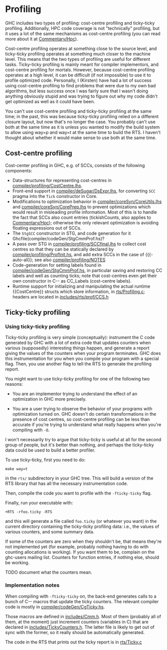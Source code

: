 # Profiling


GHC includes two types of profiling: cost-centre profiling and ticky-ticky profiling. Additionally, HPC code coverage is not "technically" profiling, but it uses a lot of the same mechanisms as cost-centre profiling (you can read more about it at [Commentary/Hpc](commentary/hpc)).


Cost-centre profiling operates at something close to the source level, and ticky-ticky profiling operates at something much closer to the machine level. This means that the two types of profiling are useful for different tasks. Ticky-ticky profiling is mainly meant for compiler implementors, and cost-centre profiling for mortals. However, because cost-centre profiling operates at a high level, it can be difficult (if not impossible) to use it to profile optimized code. Personally, I (Kirsten) have had a lot of success using cost-centre profiling to find problems that were due to my own bad algorithms, but less success once I was fairly sure that I wasn't doing anything obviously stupid and was trying to figure out why my code didn't get optimized as well as it could have been.


You can't use cost-centre profiling and ticky-ticky profiling at the same time; in the past, this was because ticky-ticky profiling relied on a different closure layout, but now that's no longer the case. You probably can't use both at the same time as it is unless you wanted to modify the build system to allow using way=p and way=t at the same time to build the RTS. I haven't thought about whether it would make sense to use both at the same time. 

## Cost-centre profiling


Cost-center profiling in GHC, e.g. of SCCs, consists of the following components:

- Data-structures for representing cost-centres in [compiler/profiling/CostCentre.lhs](/trac/ghc/browser/ghc/compiler/profiling/CostCentre.lhs).
- Front-end support in [compiler/deSugar/DsExpr.lhs](/trac/ghc/browser/ghc/compiler/deSugar/DsExpr.lhs), for converting `SCC` pragma into the `Tick` constructor in Core.
- Modifications to optimization behavior in [compiler/coreSyn/CoreUtils.lhs](/trac/ghc/browser/ghc/compiler/coreSyn/CoreUtils.lhs) and [compiler/coreSyn/CorePrep.lhs](/trac/ghc/browser/ghc/compiler/coreSyn/CorePrep.lhs) to prevent optimizations which would result in misleading profile information. Most of this is to handle the fact that SCCs also count entries (tickishCounts, also applies to [Commentary/Hpc](commentary/hpc)); otherwise the only relevant optimization is avoiding floating expressions out of SCCs.
- The `StgSCC` constructor in STG, and code generation for it Ghcfile(compiler/codeGen/StgCmmProf.hs)?
- A pass over STG in [compiler/profiling/SCCfinal.lhs](/trac/ghc/browser/ghc/compiler/profiling/SCCfinal.lhs) to collect cost centres so that they can be statically declared by [compiler/profiling/ProfInit.hs](/trac/ghc/browser/ghc/compiler/profiling/ProfInit.hs), and add extra SCCs in the case of {{{-auto-all}}; see also [compiler/profiling/NOTES](/trac/ghc/browser/ghc/compiler/profiling/NOTES)
- Code-generation for setting labels found in [compiler/codeGen/StgCmmProf.hs](/trac/ghc/browser/ghc/compiler/codeGen/StgCmmProf.hs), in particular saving and restoring CC labels and well as counting ticks; note that cost-centres even get their own constructor in C-- as CC_Labels (cost-centre labels).
- Runtime support for initializing and manipulating the actual runtime {{CostCentre}} structs which store information, in [rts/Profiling.c](/trac/ghc/browser/ghc/rts/Profiling.c); headers are located in [includes/rts/prof/CCS.h](/trac/ghc/browser/ghc/includes/rts/prof/CCS.h)

## Ticky-ticky profiling

### Using ticky-ticky profiling


Ticky-ticky profiling is very simple (conceptually): instrument the C code generated by GHC with a lot of extra code that updates counters when various (supposedly) interesting things happen, and generate a report giving the values of the counters when your program terminates. GHC does this instrumentation for you when you compile your program with a special flag. Then, you use another flag to tell the RTS to generate the profiling report. 


You might want to use ticky-ticky profiling for one of the following two reasons: 

- You are an implementor trying to understand the effect of an optimization in GHC more precisely.

- You are a user trying to observe the behavior of your programs with optimization turned on. GHC doesn't do certain transformations in the presence of cost centres, so cost-centre profiling can be less than accurate if you're trying to understand what really happens when you're compiling with `-O`.


I won't necessarily try to argue that ticky-ticky is useful at all for the second group of people, but it's better than nothing, and perhaps the ticky-ticky data could be used to build a better profiler. 


To use ticky-ticky, first you need to do:

```wiki
make way=t
```


in the `rts/` subdirectory in your GHC tree. This will build a version of the RTS library that has all the necessary instrumentation code.


Then, compile the code you want to profile with the `-fticky-ticky` flag.


Finally, run your executable with:

```wiki
+RTS -rfoo.ticky -RTS
```


and this will generate a file called `foo.ticky` (or whatever you want) in the current directory containing the ticky-ticky profiling data: i.e., the values of various counters, and some summary data. 


If some of the counters are zero when they shouldn't be, that means they're not implemented yet (for example, probably nothing having to do with counting allocations is working). If you want them to be, complain on the ghc-users mailing list. Counters for function entries, if nothing else, should be working.

TODO document what the counters mean.

### Implementation notes


When compiling with `-fticky-ticky` on, the back-end generates calls to a bunch of C-- macros that update the ticky counters. The relevant compiler code is mostly in [compiler/codeGen/CgTicky.hs](/trac/ghc/browser/ghc/compiler/codeGen/CgTicky.hs).


Those macros are defined in [includes/Cmm.h](/trac/ghc/browser/ghc/includes/Cmm.h). Most of them (probably all of them, at the moment) just increment counters (variables in C) that are declared in [includes/TickyCounters.h](/trac/ghc/browser/ghc/includes/TickyCounters.h). The latter file is likely to get out of sync with the former, so it really should be automatically generated.


The code in the RTS that prints out the ticky report is in [rts/Ticky.c](/trac/ghc/browser/ghc/rts/Ticky.c)